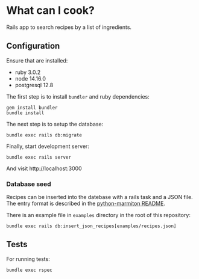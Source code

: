 # What can I cook?

Rails app to search recipes by a list of ingredients.

## Configuration

Ensure that are installed:

- ruby 3.0.2
- node 14.16.0
- postgresql 12.8

The first step is to install `bundler` and ruby dependencies:

```
gem install bundler
bundle install
```

The next step is to setup the database:

```
bundle exec rails db:migrate
```

Finally, start development server:

```
bundle exec rails server
```

And visit http://localhost:3000

### Database seed

Recipes can be inserted into the datebase with a rails task and a JSON file. The entry format is
described in the [python-marmiton README](https://github.com/remaudcorentin-dev/python-marmiton#marmitonget-return-a-dictionary-like-).

There is an example file in `examples` directory in the root of this repository:

```
bundle exec rails db:insert_json_recipes[examples/recipes.json]
```

## Tests

For running tests:

```
bundle exec rspec
```
